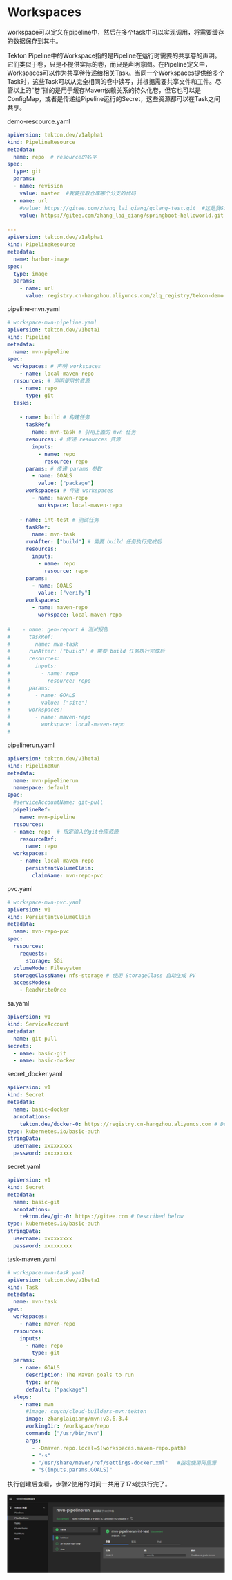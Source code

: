 # Workspaces



workspace可以定义在pipeline中，然后在多个task中可以实现调用，将需要缓存的数据保存到其中。



Tekton Pipeline中的Workspace指的是Pipeline在运行时需要的共享卷的声明。它们类似于卷，只是不提供实际的卷，而只是声明意图。在Pipeline定义中，Workspaces可以作为共享卷传递给相关Task。当同一个Workspaces提供给多个Task时，这些Task可以从完全相同的卷中读写，并根据需要共享文件和工件。尽管以上的“卷”指的是用于缓存Maven依赖关系的持久化卷，但它也可以是ConfigMap，或者是传递给Pipeline运行的Secret，这些资源都可以在Task之间共享。



demo-rescource.yaml
```yaml
apiVersion: tekton.dev/v1alpha1
kind: PipelineResource
metadata:
  name: repo  # resource的名字
spec:
  type: git
  params:
  - name: revision
    value: master  #我要拉取仓库哪个分支的代码
  - name: url
    #value: https://gitee.com/zhang_lai_qiang/golang-test.git  #这是我Github的golang代码仓库，运行的gin框架代码
    value: https://gitee.com/zhang_lai_qiang/springboot-helloworld.git

---
apiVersion: tekton.dev/v1alpha1
kind: PipelineResource
metadata: 
  name: harbor-image
spec:
  type: image
  params:
    - name: url
      value: registry.cn-hangzhou.aliyuncs.com/zlq_registry/tekon-demo
```



pipeline-mvn.yaml

```yaml
# workspace-mvn-pipeline.yaml
apiVersion: tekton.dev/v1beta1
kind: Pipeline
metadata:
  name: mvn-pipeline
spec:
  workspaces: # 声明 workspaces
    - name: local-maven-repo
  resources: # 声明使用的资源
    - name: repo
      type: git
  tasks:

    - name: build # 构建任务
      taskRef:
        name: mvn-task # 引用上面的 mvn 任务
      resources: # 传递 resources 资源
        inputs:
          - name: repo
            resource: repo
      params: # 传递 params 参数
        - name: GOALS
          value: ["package"]
      workspaces: # 传递 workspaces
        - name: maven-repo
          workspace: local-maven-repo

    - name: int-test # 测试任务
      taskRef:
        name: mvn-task
      runAfter: ["build"] # 需要 build 任务执行完成后
      resources:
        inputs:
          - name: repo
            resource: repo
      params:
        - name: GOALS
          value: ["verify"]
      workspaces:
        - name: maven-repo
          workspace: local-maven-repo

#    - name: gen-report # 测试报告
#      taskRef:
#        name: mvn-task
#      runAfter: ["build"] # 需要 build 任务执行完成后
#      resources:
#        inputs:
#          - name: repo
#            resource: repo
#      params:
#        - name: GOALS
#          value: ["site"]
#      workspaces:
#        - name: maven-repo
#          workspace: local-maven-repo
#
```



pipelinerun.yaml

```yaml
apiVersion: tekton.dev/v1beta1
kind: PipelineRun
metadata:
  name: mvn-pipelinerun
  namespace: default
spec:
  #serviceAccountName: git-pull
  pipelineRef:
    name: mvn-pipeline
  resources:
  - name: repo  # 指定输入的git仓库资源
    resourceRef:
      name: repo
  workspaces:
    - name: local-maven-repo
      persistentVolumeClaim:
        claimName: mvn-repo-pvc
```





pvc.yaml

```yaml
# workspace-mvn-pvc.yaml
apiVersion: v1
kind: PersistentVolumeClaim
metadata:
  name: mvn-repo-pvc
spec:
  resources:
    requests:
      storage: 5Gi
  volumeMode: Filesystem
  storageClassName: nfs-storage # 使用 StorageClass 自动生成 PV
  accessModes:
    - ReadWriteOnce
```

sa.yaml
```yaml
apiVersion: v1
kind: ServiceAccount
metadata:
  name: git-pull
secrets:
  - name: basic-git
  - name: basic-docker
```

secret_docker.yaml
```yaml
apiVersion: v1
kind: Secret
metadata:
  name: basic-docker
  annotations:
    tekton.dev/docker-0: https://registry.cn-hangzhou.aliyuncs.com # Described below
type: kubernetes.io/basic-auth
stringData:
  username: xxxxxxxxx
  password: xxxxxxxxx
```



secret.yaml

```yaml
apiVersion: v1
kind: Secret
metadata:
  name: basic-git
  annotations:
    tekton.dev/git-0: https://gitee.com # Described below
type: kubernetes.io/basic-auth
stringData:
  username: xxxxxxxxx
  password: xxxxxxxxx
```





task-maven.yaml

```yaml
# workspace-mvn-task.yaml
apiVersion: tekton.dev/v1beta1
kind: Task
metadata:
  name: mvn-task
spec:
  workspaces:
    - name: maven-repo
  resources:
    inputs:
      - name: repo
        type: git
  params:
    - name: GOALS
      description: The Maven goals to run
      type: array
      default: ["package"]
  steps:
    - name: mvn
      #image: cnych/cloud-builders-mvn:tekton
      image: zhanglaiqiang/mvn:v3.6.3.4
      workingDir: /workspace/repo
      command: ["/usr/bin/mvn"]
      args:
        - -Dmaven.repo.local=$(workspaces.maven-repo.path)
        - "-s"
        - "/usr/share/maven/ref/settings-docker.xml"   #指定使用阿里源
        - "$(inputs.params.GOALS)"

```





执行创建后查看，步骤2使用的时间一共用了17s就执行完了。

![image-20230910165137410](images/image-20230910165137410.png)
